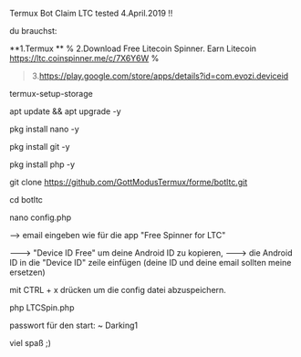 Termux Bot Claim LTC 
tested 4.April.2019 !!

du brauchst:

**1.Termux **
%
2.Download Free Litecoin Spinner. Earn Litecoin https://ltc.coinspinner.me/c/7X6Y6W
%
> 3.https://play.google.com/store/apps/details?id=com.evozi.deviceid


termux-setup-storage

apt update && apt upgrade -y

pkg install nano -y

pkg install git -y

pkg install php -y

git clone https://github.com/GottModusTermux/forme/botltc.git

cd botltc

nano config.php


--> email eingeben wie für die app "Free Spinner for LTC"

---> "Device ID Free" um deine Android ID zu kopieren,
---> die Android ID in die "Device ID" zeile einfügen
(deine ID und deine email sollten meine ersetzen)

mit CTRL + x drücken um die config datei abzuspeichern.

php LTCSpin.php

passwort für den start:
  ~ Darking1
  
  viel spaß ;)
